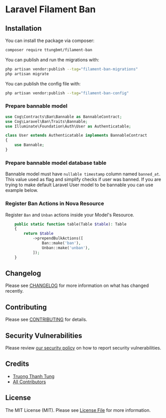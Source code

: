 # Laravel Filament Ban

## Installation

You can install the package via composer:

```bash
composer require ttungbmt/filament-ban
```

You can publish and run the migrations with:

```bash
php artisan vendor:publish --tag="filament-ban-migrations"
php artisan migrate
```

You can publish the config file with:

```bash
php artisan vendor:publish --tag="filament-ban-config"
```


### Prepare bannable model

```php
use Cog\Contracts\Ban\Bannable as BannableContract;
use Cog\Laravel\Ban\Traits\Bannable;
use Illuminate\Foundation\Auth\User as Authenticatable;

class User extends Authenticatable implements BannableContract
{
    use Bannable;
}
```

### Prepare bannable model database table

Bannable model must have `nullable timestamp` column named `banned_at`. This value used as flag and simplify checks if user was banned. If you are trying to make default Laravel User model to be bannable you can use example below.

### Register Ban Actions in Nova Resource

Register `Ban` and `Unban` actions inside your Model's Resource.

```php
    public static function table(Table $table): Table
    {
        return $table
            ->prependBulkActions([
                Ban::make('ban'),
                Unban::make('unban'),
            ]);
    }
```

## Changelog

Please see [CHANGELOG](CHANGELOG.md) for more information on what has changed recently.

## Contributing

Please see [CONTRIBUTING](https://github.com/spatie/.github/blob/main/CONTRIBUTING.md) for details.

## Security Vulnerabilities

Please review [our security policy](../../security/policy) on how to report security vulnerabilities.

## Credits

- [Truong Thanh Tung](https://github.com/ttungbmt)
- [All Contributors](../../contributors)

## License

The MIT License (MIT). Please see [License File](LICENSE.md) for more information.
